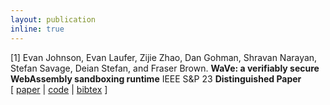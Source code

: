 ```yaml
---
layout: publication
inline: true
---
```


<tr valign="top">
<td class="bibtexnumber" align="right">
[1]
</td>
<td class="bibtexitem">
Evan Johnson, Evan Laufer, Zijie Zhao, Dan Gohman, Shravan Narayan, Stefan Savage, Deian Stefan, and Fraser Brown.
<b>WaVe: a verifiably secure WebAssembly sandboxing runtime</b>
IEEE S&P 23 
<b> Distinguished Paper </b><br> 
[ 
<a href="https://cseweb.ucsd.edu/~dstefan/pubs/johnson:2023:wave.pdf">paper</a>
 | 
<a href="https://github.com/PLSysSec/wave">code</a>
 |
<a href="https://cseweb.ucsd.edu/~dstefan/pubs/johnson:2023:wave.bib">bibtex</a>
]

</td>
</tr>
